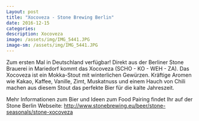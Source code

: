 ```yaml
---
Layout: post
title: "Xocoveza - Stone Brewing Berlin"
date: 2016-12-15
categories:
description: Xocoveza
image: /assets/img/IMG_5441.JPG
image-sm: /assets/img/IMG_5441.JPG
---
```


Zum ersten Mal in Deutschland verfügbar! Direkt aus der Berliner Stone Brauerei in Mariedorf kommt das Xocoveza (SCHO - KO - WEH - ZA). 
Das Xocoveza ist ein Mokka-Stout mit winterlichen Gewürzen. Kräftige Aromen wie Kakao, Kaffee, Vanille, Zimt, Muskatnuss und 
einem Hauch von Chili machen aus diesem Stout das perfekte Bier für die kalte Jahreszeit.

Mehr Informationen zum Bier und Ideen zum Food Pairing findet Ihr auf der Stone Berlin Webseite: 
http://www.stonebrewing.eu/beer/stone-seasonals/stone-xocoveza
